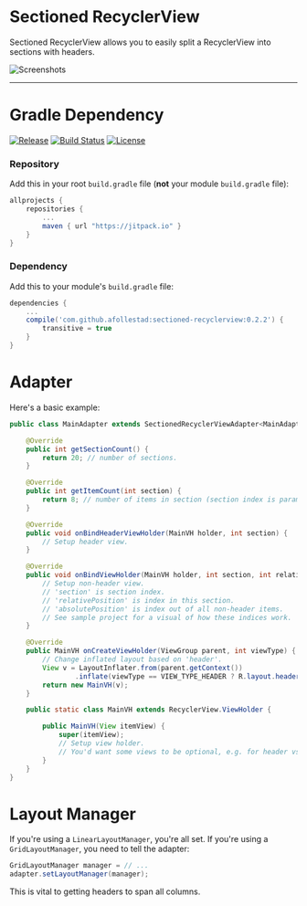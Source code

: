 # Sectioned RecyclerView

Sectioned RecyclerView allows you to easily split a RecyclerView into sections with headers.

![Screenshots](https://raw.githubusercontent.com/afollestad/sectioned-recyclerview/master/art/showcase.png)

---

# Gradle Dependency

[![Release](https://jitpack.io/v/afollestad/sectioned-recyclerview.svg)](https://jitpack.io/#afollestad/sectioned-recyclerview)
[![Build Status](https://travis-ci.org/afollestad/sectioned-recyclerview.svg)](https://travis-ci.org/afollestad/sectioned-recyclerview)
[![License](https://img.shields.io/badge/license-Apache%202-4EB1BA.svg?style=flat-square)](https://www.apache.org/licenses/LICENSE-2.0.html)

### Repository

Add this in your root `build.gradle` file (**not** your module `build.gradle` file):

```gradle
allprojects {
	repositories {
		...
		maven { url "https://jitpack.io" }
	}
}
```

### Dependency

Add this to your module's `build.gradle` file:

```gradle
dependencies {
    ...
    compile('com.github.afollestad:sectioned-recyclerview:0.2.2') {
        transitive = true
    }
}
```

# Adapter

Here's a basic example:

```java
public class MainAdapter extends SectionedRecyclerViewAdapter<MainAdapter.MainVH> {

    @Override
    public int getSectionCount() {
        return 20; // number of sections.
    }

    @Override
    public int getItemCount(int section) {
        return 8; // number of items in section (section index is parameter).
    }

    @Override
    public void onBindHeaderViewHolder(MainVH holder, int section) {
        // Setup header view.
    }

    @Override
    public void onBindViewHolder(MainVH holder, int section, int relativePosition, int absolutePosition) {
        // Setup non-header view.
        // 'section' is section index.
        // 'relativePosition' is index in this section.
        // 'absolutePosition' is index out of all non-header items.
        // See sample project for a visual of how these indices work.
    }

    @Override
    public MainVH onCreateViewHolder(ViewGroup parent, int viewType) {
        // Change inflated layout based on 'header'. 
        View v = LayoutInflater.from(parent.getContext())
                .inflate(viewType == VIEW_TYPE_HEADER ? R.layout.header : R.layout.normal, parent, false);
        return new MainVH(v);
    }

    public static class MainVH extends RecyclerView.ViewHolder {

        public MainVH(View itemView) {
            super(itemView);
            // Setup view holder.
            // You'd want some views to be optional, e.g. for header vs. normal.
        }
    }
}
```

# Layout Manager

If you're using a `LinearLayoutManager`, you're all set. If you're using a `GridLayoutManager`,
you need to tell the adapter:

```java
GridLayoutManager manager = // ...
adapter.setLayoutManager(manager);
```

This is vital to getting headers to span all columns.
